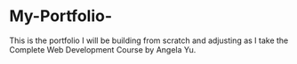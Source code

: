 # My-Portfolio-
This is the portfolio I will be building from scratch and adjusting as I take the Complete Web Development Course by Angela Yu.

